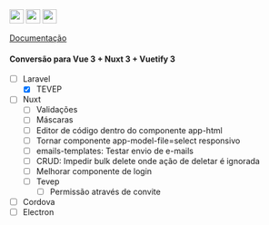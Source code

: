 <img height="25px" src="https://img.shields.io/badge/laravel-%23FF2D20.svg?style=for-the-badge&logo=laravel&logoColor=white" alt="">
<img height="25px" src="https://img.shields.io/badge/Nuxt-002E3B?style=for-the-badge&logo=nuxtdotjs&logoColor=#00DC82" alt="">
<img height="25px" src="https://wakatime.com/badge/github/jeff-silva/tevep.svg" alt="">

[Documentação](/docs/index.md)

#### Conversão para Vue 3 + Nuxt 3 + Vuetify 3

- [ ] Laravel
    - [x] TEVEP
- [ ] Nuxt
    - [ ] Validações
    - [ ] Máscaras
    - [ ] Editor de código dentro do componente app-html
    - [ ] Tornar componente app-model-file=select responsivo
    - [ ] emails-templates: Testar envio de e-mails
    - [ ] CRUD: Impedir bulk delete onde ação de deletar é ignorada
    - [ ] Melhorar componente de login
    - [ ] Tevep
        - [ ] Permissão através de convite
- [ ] Cordova
- [ ] Electron
